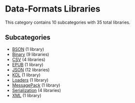 # Data-Formats Libraries

This category contains 10 subcategories with 35 total libraries.

## Subcategories

- [BSON](BSON.md) (1 library)
- [Binary](Binary.md) (9 libraries)
- [CSV](CSV.md) (4 libraries)
- [EPUB](EPUB.md) (1 library)
- [JSON](JSON.md) (12 libraries)
- [KDL](KDL.md) (1 library)
- [Loaders](Loaders.md) (1 library)
- [MessagePack](MessagePack.md) (1 library)
- [Serialization](Serialization.md) (4 libraries)
- [XML](XML.md) (1 library)

